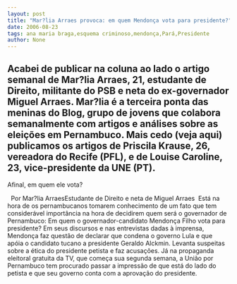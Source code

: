 ```yaml
---
layout: post
title: "Mar?lia Arraes provoca: em quem Mendonça vota para presidente?"
date: 2006-08-23
tags: ana maria braga,esquema criminoso,mendonça,Pará,Presidente
author: None
---
```

Acabei de publicar na coluna ao lado o artigo semanal de Mar?lia Arraes, 21, estudante de Direito, militante do PSB e neta do ex-governador Miguel Arraes.
Mar?lia é a terceira ponta das meninas do Blog, grupo de jovens que colabora semanalmente com artigos e análises sobre as eleições em Pernambuco. 
Mais cedo (veja aqui) publicamos os artigos de Priscila Krause, 26, vereadora do Recife (PFL), e de Louise Caroline, 23, vice-presidente da UNE (PT).
----------------------------------------------------------
Afinal, em quem ele vota?





&nbsp;
Por Mar?lia ArraesEstudante de Direito e neta de Miguel Arraes &nbsp;Está na hora de os pernambucanos tomarem conhecimento de um fato que tem considerável importância na hora de decidirem quem será o governador de Pernambuco: Em quem o governador-candidato Mendonça Filho vota para presidente?&nbsp;Em seus discursos e nas entrevistas dadas à imprensa, Mendonça faz questão de declarar que condena o governo Lula e que apóia o candidato tucano a presidente Geraldo Alckmin. Levanta suspeitas sobre a ética do presidente petista e faz acusações.&nbsp;Já na propaganda eleitoral gratuita da TV, que começa sua segunda semana, a União por Pernambuco tem procurado passar a impressão de que está do lado do petista e que seu governo conta com a aprovação do presidente. 